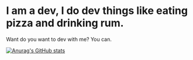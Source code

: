 # I am a dev, I do dev things like eating pizza and drinking rum.

Want do you want to dev with me? You can.

[![Anurag's GitHub stats](https://github-readme-stats.vercel.app/api?username=JABirchall&theme=radical)](https://github.com/anuraghazra/github-readme-stats)
